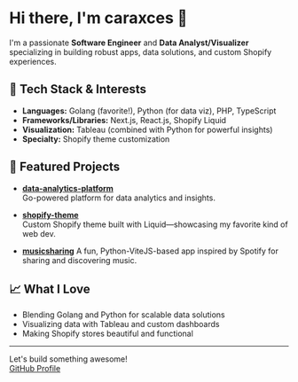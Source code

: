 # Hi there, I'm caraxces 👋

I'm a passionate **Software Engineer** and **Data Analyst/Visualizer** specializing in building robust apps, data solutions, and custom Shopify experiences.

## 🚀 Tech Stack & Interests

- **Languages:** Golang (favorite!), Python (for data viz), PHP, TypeScript
- **Frameworks/Libraries:** Next.js, React.js, Shopify Liquid
- **Visualization:** Tableau (combined with Python for powerful insights)
- **Specialty:** Shopify theme customization

## 🌟 Featured Projects

- [**data-analytics-platform**](https://github.com/caraxces/data-analytics-platform)  
  Go-powered platform for data analytics and insights.

- [**shopify-theme**](https://github.com/caraxces/shopify-theme)  
  Custom Shopify theme built with Liquid—showcasing my favorite kind of web dev.

- [**musicsharing**](https://github.com/caraxces/mylocalmusic2.git)
  A fun, Python-ViteJS-based app inspired by Spotify for sharing and discovering music.

## 📈 What I Love

- Blending Golang and Python for scalable data solutions
- Visualizing data with Tableau and custom dashboards
- Making Shopify stores beautiful and functional

---

<!-- GitHub Stats (optional, uncomment if you want them) -->
<!--
![caraxces's GitHub stats](https://github-readme-stats.vercel.app/api?username=caraxces&show_icons=true&theme=radical)
-->

Let's build something awesome!  
[GitHub Profile](https://github.com/caraxces)
